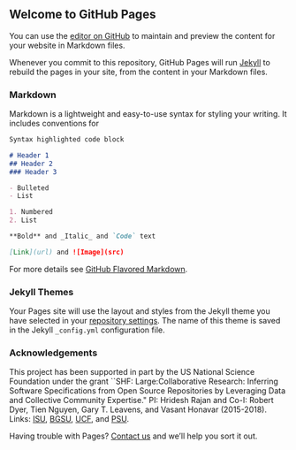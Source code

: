## Welcome to GitHub Pages

You can use the [editor on GitHub](https://github.com/specguru/specguru.github.io/edit/master/README.md) to maintain and preview the content for your website in Markdown files.

Whenever you commit to this repository, GitHub Pages will run [Jekyll](https://jekyllrb.com/) to rebuild the pages in your site, from the content in your Markdown files.

### Markdown

Markdown is a lightweight and easy-to-use syntax for styling your writing. It includes conventions for

```markdown
Syntax highlighted code block

# Header 1
## Header 2
### Header 3

- Bulleted
- List

1. Numbered
2. List

**Bold** and _Italic_ and `Code` text

[Link](url) and ![Image](src)
```

For more details see [GitHub Flavored Markdown](https://guides.github.com/features/mastering-markdown/).

### Jekyll Themes

Your Pages site will use the layout and styles from the Jekyll theme you have selected in your [repository settings](https://github.com/specguru/specguru.github.io/settings). The name of this theme is saved in the Jekyll `_config.yml` configuration file.

### Acknowledgements

This project has been supported in part by the US National Science Foundation under the grant 
``SHF: Large:Collaborative Research: Inferring Software Specifications from Open Source 
Repositories by Leveraging Data and Collective Community Expertise."
PI: Hridesh Rajan and Co-I: Robert Dyer, Tien Nguyen, Gary T. Leavens, and Vasant Honavar (2015-2018).
Links: [ISU](https://www.nsf.gov/awardsearch/showAward?AWD_ID=1518897), 
[BGSU](https://www.nsf.gov/awardsearch/showAward?AWD_ID=1518776), 
[UCF](https://www.nsf.gov/awardsearch/showAward?AWD_ID=1518789), and 
[PSU](https://www.nsf.gov/awardsearch/showAward?AWD_ID=1518732).

Having trouble with Pages? [Contact us](mailto://hridesh@iastate.edu) and we’ll help you sort it out.
